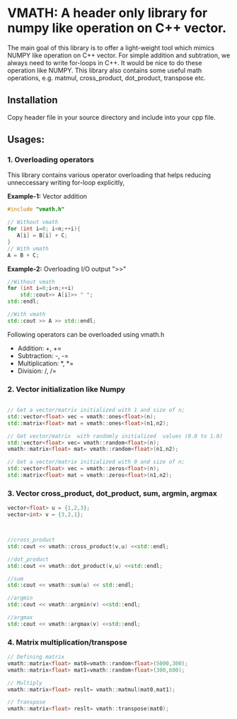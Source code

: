 # VMATH: A header only library for numpy like operation on C++ vector. 
 
The main goal of this library is to offer a light-weight tool which mimics NUMPY like operation on C++ vector. For simple addition and subtration, we always need to write for-loops in C++. It would be nice to do these operation like NUMPY. This library also contains some useful math operations, e.g. matmul, cross_product, dot_product, transpose etc. 
 
 ## Installation
 Copy header  file in your source directory and include into your cpp file. 
 
 ## Usages: 
 
 ### 1. Overloading operators
 
 This library contains various operator overloading that helps reducing unneccessary writing for-loop explicitly, 
 
 **Example-1:** Vector addition 
 ```cpp
 #include "vmath.h" 
 
 // Without vmath
 for (int i=0; i<n;++i){
    A[i] = B[i] + C; 
 }
 // With vmath
 A = B + C; 
 ```
 
 **Example-2:** Overloading I/O output ">>"
 ```cpp
 //Without vmath
 for (int i=0;i<n;++i)
     std::cout>> A[i]>> " ";
 std::endl; 
 
 //With vmath 
 std::cout >> A >> std::endl;
 ```
 
 Following operators can be overloaded using vmath.h
 + Addition: +, +=
 + Subtraction: -, -=
 + Multiplication: *, *=
 + Division: /, /=

### 2. Vector initialization like Numpy 

```cpp

// Get a vector/matrix initialized with 1 and size of n;
std::vector<float> vec = vmath::ones<float>(n); 
std::matrix<float> mat = vmath::ones<float>(n1,n2); 

// Get vector/matrix  with randomly initialized  values (0.0 to 1.0)
std::vector<float> vec= vmath::random<float>(n); 
vmath::matrix<float> mat= vmath::random<float>(n1,n2); 

// Get a vector/matrix initialized with 0 and size of n;
std::vector<float> vec = vmath::zeros<float>(n); 
std::matrix<float> mat = vmath::zeros<float>(n1,n2); 
```

### 3. Vector cross_product, dot_product, sum, argmin, argmax 
```cpp
vector<float> u = {1,2,3};
vector<int> v = {3,2,1};



//cross_product
std::cout << vmath::cross_product(v,u) <<std::endl;

//dot_product
std::cout << vmath::dot_product(v,u) <<std::endl;

//sum  
std::cout << vmath::sum(u) << std::endl; 

//argmin 
std::cout << vmath::argmin(v) <<std::endl;

//argmax
std::cout << vmath::argmax(v) <<std::endl;
```


### 4. Matrix multiplication/transpose

```cpp
// Defining matrix     
vmath::matrix<float> mat0=vmath::random<float>(5000,300);
vmath::matrix<float> mat1=vmath::random<float>(300,600);

// Multiply    
vmath::matrix<float> reslt= vmath::matmul(mat0,mat1);

// Transpose 
vmath::matrix<float> reslt= vmath::transpose(mat0);
```







